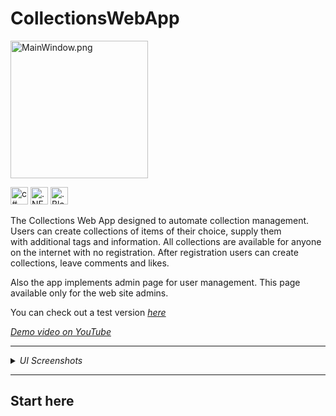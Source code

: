 # CollectionsWebApp
<img src="MainWindow.png" alt="MainWindow.png" height="220">

<img src="https://img.shields.io/badge/C%23-239120?style=for-the-badge&logo=csharp&logoColor=white" alt="c#" height="28px"> <img src="https://img.shields.io/badge/.NET8-5C2D91?style=for-the-badge&logo=&logoColor=white" alt=".NET8" height="28px"> <img src="https://img.shields.io/badge/Blazor-4a2c99?style=for-the-badge&logo=blazor&logoColor=white" alt=".Blazor" height="28px"> 

The Collections Web App designed to automate collection management.\
Users can create collections of items of their choice, supply them\
with additional tags and information. All collections are available for anyone\
on the internet with no registration.
After registration users can create\
collections, leave comments and likes.

Also the app implements admin page for user management. This page available only for the web site admins.

You can check out a test version <a href="https://task-test-react.azurewebsites.net/">*here*</a>


 <a href="">*Demo video on YouTube*</a>

---

<details>
  <summary><i>UI Screenshots</i></summary>

<img src="welcome.png" alt="welcome.png" width="600">
<img src="game.png" alt="game.png" width="600">
<img src="help-table.png" alt="help-table.png" width="600">
<img src="game-played.png" alt="game-played.png" width="600">
<img src="check.png" alt="check.png" width="600">
<img src="count-error.png" alt="count-error.png" width="600">
<img src="duplicate-error.png" alt="duplicate-error.png" width="600">

</details>

---
## Start here

